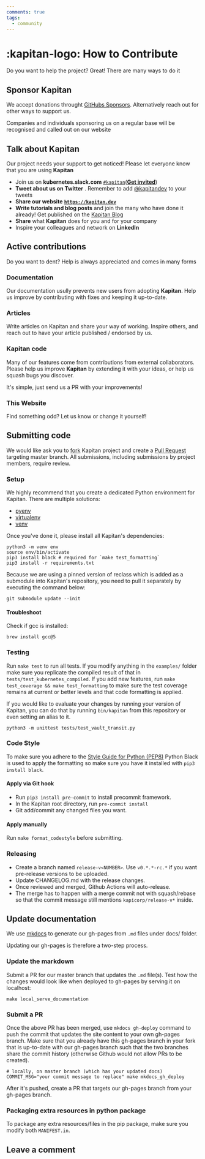 ```yaml
---
comments: true
tags:
  - community
---
```

# :kapitan-logo: How to Contribute

Do you want to help the project? Great! There are many ways to do it

## Sponsor **Kapitan**

We accept donations throught [GitHubs Sponsors](https://github.com/sponsors/kapicorp). Alternatively reach out for other ways to support us.

Companies and individuals sponsoring us on a regular base will be recognised and called out on our website

## Talk about **Kapitan**

Our project needs your support to get noticed! Please let everyone know that you are using **Kapitan**

* Join us on **kubernetes.slack.com** [`#kapitan`](https://kubernetes.slack.com/archives/C981W2HD3)([**Get invited**](https://kubernetes.slack.com))
* **Tweet about us on Twitter** . Remember to add [@kapitandev](https://twitter.com/kapitandev/) to your tweets
* **Share our website** [**`https://kapitan.dev`**](https://kapitan.dev)
* **Write tutorials and blog posts** and join the many who have done it already! Get published on the [Kapitan Blog](https://medium.com/kapitan-blog)
* **Share** what **Kapitan** does for you and for your company
* Inspire your colleagues and network on **LinkedIn**

## Active contributions

Do you want to dent? Help is always appreciated and comes in many forms

### Documentation

Our documentation usully prevents new users from adopting **Kapitan**. Help us improve by contributing with fixes and keeping it up-to-date.

### Articles

Write articles on Kapitan and share your way of working. Inspire others, and reach out to have your article published / endorsed by us.
### Kapitan code

Many of our features come from contributions from external collaborators. Please help us improve **Kapitan** by extending it with your ideas, or help us squash bugs you discover.

It's simple, just send us a PR with your improvements!

### This Website

Find something odd? Let us know or change it yourself!
## Submitting code

We would like ask you to [fork](https://help.github.com/en/articles/fork-a-repo)
Kapitan project and create a [Pull Request](https://help.github.com/articles/about-pull-requests/)
targeting master branch. All submissions, including submissions by project members, require review.

### Setup

We highly recommend that you create a dedicated Python environment for Kapitan.
There are multiple solutions:

- [pyenv](https://github.com/pyenv/pyenv)
- [virtualenv](https://virtualenv.pypa.io/en/latest/)
- [venv](https://docs.python.org/3/library/venv.html)

Once you've done it, please install all Kapitan's dependencies:

```shell
python3 -m venv env
source env/bin/activate
pip3 install black # required for `make test_formatting`
pip3 install -r requirements.txt
```

Because we are using a pinned version of reclass which is added as a submodule into Kapitan's
repository, you need to pull it separately by executing the command below:

```shell
git submodule update --init
```

#### Troubleshoot

Check if gcc is installed:

```shell
brew install gcc@5
```

### Testing

Run `make test` to run all tests. If you modify anything in the `examples/` folder
make sure you replicate the compiled result of that in `tests/test_kubernetes_compiled`.
If you add new features, run `make test_coverage && make test_formatting` to make sure the
test coverage remains at current or better levels and that code formatting is applied.

If you would like to evaluate your changes by running your version of Kapitan, you can do
that by running `bin/kapitan` from this repository or even setting an alias to it.

```shell
python3 -m unittest tests/test_vault_transit.py
```

### Code Style

To make sure you adhere to the [Style Guide for Python (PEP8)](http://python.org/dev/peps/pep-0008/)
Python Black is used to apply the formatting so make sure you have it installed with `pip3 install black`.

#### Apply via Git hook

- Run `pip3 install pre-commit` to install precommit framework.
- In the Kapitan root directory, run `pre-commit install`
- Git add/commit any changed files you want.

#### Apply manually

Run `make format_codestyle` before submitting.

### Releasing

- Create a branch named `release-v<NUMBER>`. Use `v0.*.*-rc.*` if you want pre-release versions to be uploaded.
- Update CHANGELOG.md with the release changes.
- Once reviewed and merged, Github Actions will auto-release.
- The merge has to happen with a merge commit not with squash/rebase so that the commit message still mentions `kapicorp/release-v*` inside.

## Update documentation

We use [mkdocs](https://www.mkdocs.org/) to generate our gh-pages from `.md` files under docs/ folder.

Updating our gh-pages is therefore a two-step process.

### Update the markdown

Submit a PR for our master branch that updates the `.md` file(s). Test how the changes would look like when deployed to gh-pages by serving it on localhost:

`make local_serve_documentation`

### Submit a PR

Once the above PR has been merged, use `mkdocs gh-deploy` command to push the commit that updates the site content to your own gh-pages branch. Make sure that you already have this gh-pages branch in your fork that is up-to-date with our gh-pages branch such that the two branches share the commit history (otherwise Github would not allow PRs to be created).

```text
# locally, on master branch (which has your updated docs)
COMMIT_MSG="your commit message to replace" make mkdocs_gh_deploy
```

After it's pushed, create a PR that targets our gh-pages branch from your gh-pages branch.

### Packaging extra resources in python package

To package any extra resources/files in the pip package, make sure you modify both `MANIFEST.in`.

## Leave a comment